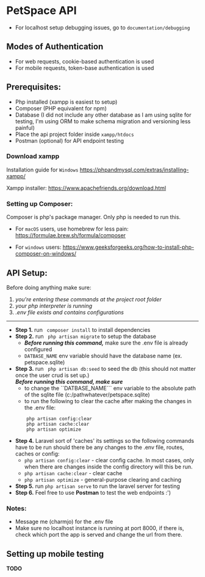 # PetSpace API
- For localhost setup debugging issues, go to ```documentation/debugging```

## Modes of Authentication
- For web requests, cookie-based authentication is used
- For mobile requests, token-base authentication is used

## Prerequisites:
- Php installed (xampp is easiest to setup)
- Composer (PHP equivalent for npm)
- Database (I did not include any other database as I am using sqlite for testing, I'm using ORM to make schema migration and versioning less painful)
- Place the api project folder inside ```xampp/htdocs``` 
- Postman (optional) for API endpoint testing

### Download xampp
Installation guide for ```Windows```
https://phpandmysql.com/extras/installing-xampp/

Xampp installer:
https://www.apachefriends.org/download.html

### Setting up Composer:
Composer is php's package manager. Only php is needed to run this.
- For ```macOS``` users, use homebrew for less pain:
https://formulae.brew.sh/formula/composer

- For ```windows``` users:
https://www.geeksforgeeks.org/how-to-install-php-composer-on-windows/


## API Setup:
Before doing anything make sure:
1. *you're entering these commands at the project root folder*
2. *your php interpreter is running*
3. *.env file exists and contains configurations*
---
* **Step 1.** run ``` composer install``` to install dependencies
* **Step 2.** run ``` php artisan migrate``` to setup the database
  * ***Before running this command,*** make sure the .env file is already configured 
  * ```DATBASE_NAME``` env variable should have the database name (ex. petspace.sqlite)
* **Step 3.** run ``` php artisan db:seed``` to seed the db (this should not matter once the user crud is set up.) \
    ***Before running this command, make sure***  
    * to change the ``DATBASE_NAME``` env variable to the absolute path of the sqlite file (c:/pathwhatever/petspace.sqlite)
    * to run the following to clear the cache after making the changes in the .env file:     
    ```
        php artisan config:clear
        php artisan cache:clear
        php artisan optimize 
    ```
* **Step 4.** Laravel sort of 'caches' its settings so the following commands have to be run should there be any changes to the .env file, routes, caches or config:
  * ```php artisan config:clear``` - clear config cache. In most cases, only when there are changes inside the config directory will this be run.
  * ```php artisan cache:clear``` - clear cache
  * ```php artisan optimize```  - general-purpose clearing and caching
* **Step 5.** run ``` php artisan serve ``` to run the laravel server for testing 
* **Step 6.** Feel free to use __Postman__  to test the web endpoints :')

### Notes:
- Message me (charmjo) for the .env file
- Make sure no localhost instance is running at port 8000, if there is, 
  check which port the app is served and change the url from there.

## Setting up mobile testing
**TODO**
